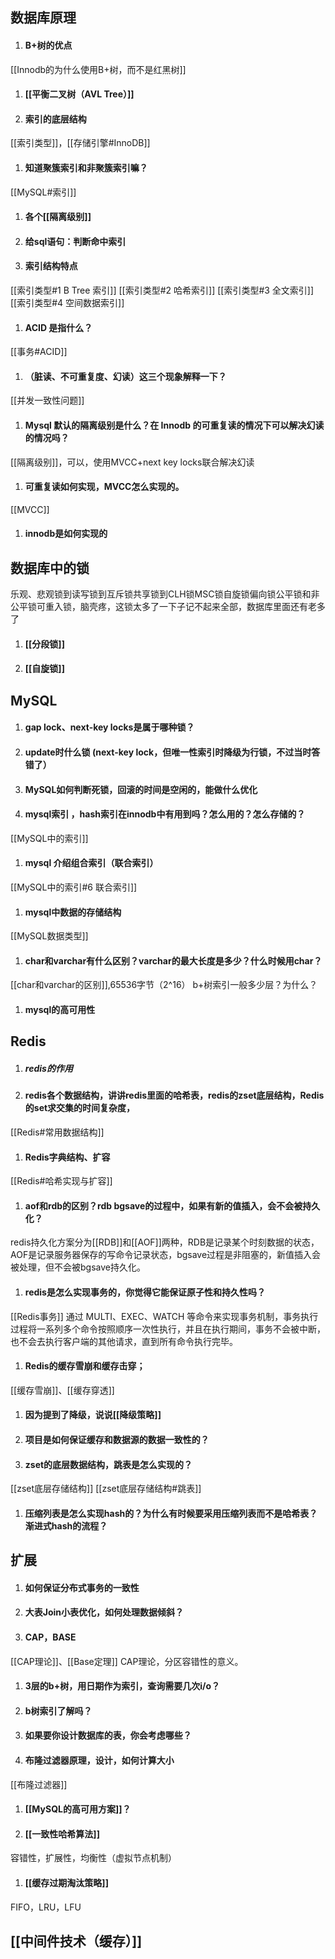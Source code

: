 ## 数据库原理
1. #### B+树的优点
[[Innodb的为什么使用B+树，而不是红黑树]]
1. #### [[平衡二叉树（AVL Tree）]] 
1. #### 索引的底层结构
[[索引类型]]，[[存储引擎#InnoDB]]
1. #### 知道聚簇索引和非聚簇索引嘛？
[[MySQL#索引]]
1. #### 各个[[隔离级别]]
1. #### 给sql语句：判断命中索引 
1. #### 索引结构特点
[[索引类型#1 B Tree 索引]]
[[索引类型#2 哈希索引]]
[[索引类型#3 全文索引]]
[[索引类型#4 空间数据索引]]
1. #### ACID 是指什么？
[[事务#ACID]]
1. #### （脏读、不可重复度、幻读）这三个现象解释一下？
[[并发一致性问题]]
1. #### Mysql 默认的隔离级别是什么？在 Innodb 的可重复读的情况下可以解决幻读的情况吗？
[[隔离级别]]，可以，使用MVCC+next key locks联合解决幻读

1. #### 可重复读如何实现，MVCC怎么实现的。
[[MVCC]]
1. #### innodb是如何实现的
## 数据库中的锁
乐观、悲观锁到读写锁到互斥锁共享锁到CLH锁MSC锁自旋锁偏向锁公平锁和非公平锁可重入锁，脑壳疼，这锁太多了一下子记不起来全部，数据库里面还有老多了
1. #### [[分段锁]]
1. #### [[自旋锁]]

## MySQL

1. #### gap lock、next-key locks是属于哪种锁？ 

1. #### update时什么锁 (next-key lock，但唯一性索引时降级为行锁，不过当时答错了）

1. ####  MySQL如何判断死锁，回滚的时间是空闲的，能做什么优化
1. #### mysql索引 ，hash索引在innodb中有用到吗？怎么用的？怎么存储的？
[[MySQL中的索引]]
1. #### mysql  介绍组合索引（联合索引）
[[MySQL中的索引#6 联合索引]]
1. #### mysql中数据的存储结构
[[MySQL数据类型]]

1. #### char和varchar有什么区别？varchar的最大长度是多少？什么时候用char？
[[char和varchar的区别]],65536字节（2^16）
b+树索引一般多少层？为什么？
1. #### mysql的高可用性

## Redis

1. ##### redis的作用 

1. #### redis各个数据结构，讲讲redis里面的哈希表，redis的zset底层结构，Redis的set求交集的时间复杂度，
[[Redis#常用数据结构]]
1. #### Redis字典结构、扩容
[[Redis#哈希实现与扩容]]
1. #### aof和rdb的区别？rdb bgsave的过程中，如果有新的值插入，会不会被持久化？
redis持久化方案分为[[RDB]]和[[AOF]]两种，RDB是记录某个时刻数据的状态，AOF是记录服务器保存的写命令记录状态，bgsave过程是非阻塞的，新值插入会被处理，但不会被bgsave持久化。
1. #### redis是怎么实现事务的，你觉得它能保证原子性和持久性吗？
[[Redis事务]] 通过 MULTI、EXEC、WATCH 等命令来实现事务机制，事务执行过程将一系列多个命令按照顺序一次性执行，并且在执行期间，事务不会被中断，也不会去执行客户端的其他请求，直到所有命令执行完毕。
1. #### Redis的缓存雪崩和缓存击穿；
[[缓存雪崩]]、[[缓存穿透]]
1. #### 因为提到了降级，说说[[降级策略]]


1. #### 项目是如何保证缓存和数据源的数据一致性的？

1. #### zset的底层数据结构，跳表是怎么实现的？ 
[[zset底层存储结构]]
[[zset底层存储结构#跳表]]

1. #### 压缩列表是怎么实现hash的？为什么有时候要采用压缩列表而不是哈希表？渐进式hash的流程？




## 扩展
1. ####  如何保证分布式事务的一致性 
1. #### 大表Join小表优化，如何处理数据倾斜？
1. #### CAP，BASE
[[CAP理论]]、[[Base定理]]
CAP理论，分区容错性的意义。


1. #### 3层的b+树，用日期作为索引，查询需要几次i/o？

1. #### b树索引了解吗？


1. #### 如果要你设计数据库的表，你会考虑哪些？

1. #### 布隆过滤器原理，设计，如何计算大小
[[布隆过滤器]]

1. #### [[MySQL的高可用方案]]？
1. #### [[一致性哈希算法]]
容错性，扩展性，均衡性（虚拟节点机制）
1. #### [[缓存过期淘汰策略]]
FIFO，LRU，LFU


## [[中间件技术（缓存）]]